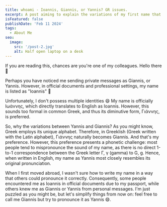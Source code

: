 ```yaml
---
title: whoami - Ioannis, Giannis, or Yannis? GR issues.
excerpt: A post aiming to explain the variations of my first name that colleagues usually see.
isFeatured: false
publishDate: 'Feb 11 2024'
tags:
  - About Me
seo:
  image:
    src: '/post-2.jpg'
    alt: Half open laptop on a desk
---
```


If you are reading this, chances are you're one of my colleagues. Hello there 🤗

Perhaps you have noticed me sending private messages as Giannis, or Yannis. However, in official documents and professional settings, my name is listed as "Ioannis" 🤔

Unfortunately, I don't possess multiple identities 😄 My name is officially Ιωάννης, which directly translates to English as Ioannis. However, this sounds too formal in common Greek, and thus its diminutive form, Γιάννης, is preferred.

So, why the variations between Yannis and Giannis? As you might know, Greek employs its unique alphabet. Therefore, in Greeklish (Greek written with the Latin alphabet), Γιάννης naturally becomes Giannis. And that's my preference. However, this preference presents a phonetic challenge: most people tend to mispronounce the sound of my name, as there is no direct 1-to-1 correspondence between the Greek letter Γ, γ (gamma) to G, g. Hence, when written in English, my name as Yannis most closely resembles its original pronunciation.

When I first moved abroad, I wasn't sure how to write my name in a way that others could pronounce it correctly. Consequently, some people encountered me as Ioannis in official documents due to my passport, while others knew me as Giannis or Yannis from personal messages. I'm just puzzled as you might be, but let's simplify things from now on: feel free to call me Giannis but try to pronounce it as Yannis 😄.